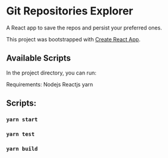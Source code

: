 # Git Repositories Explorer
A React app to save the repos and persist your preferred ones.

This project was bootstrapped with [Create React App](https://github.com/facebook/create-react-app).

## Available Scripts

In the project directory, you can run:

Requirements:
Nodejs
Reactjs
yarn

## Scripts:
### `yarn start`
### `yarn test`
### `yarn build`
